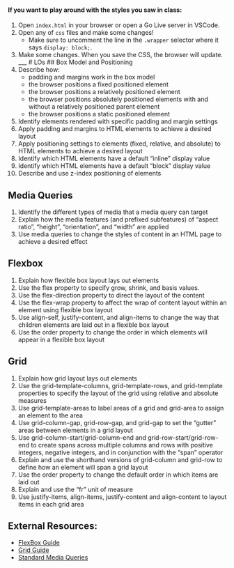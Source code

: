 #### If you want to play around with the styles you saw in class:

1.  Open `index.html` in your browser or open a Go Live server in VSCode.
2.  Open any of `css` files and make some changes!
    -   Make sure to uncomment the line in the `.wrapper` selector where it says `display: block;`.
3.  Make some changes. When you save the CSS, the browser will update. \_\_\_ \# LOs \#\# Box Model and Positioning
4.  Describe how:
    -   padding and margins work in the box model
    -   the browser positions a fixed positioned element
    -   the browser positions a relatively positioned element
    -   the browser positions absolutely positioned elements with and without a relatively positioned parent element
    -   the browser positions a static positioned element
5.  Identify elements rendered with specific padding and margin settings
6.  Apply padding and margins to HTML elements to achieve a desired layout
7.  Apply positioning settings to elements (fixed, relative, and absolute) to HTML elements to achieve a desired layout
8.  Identify which HTML elements have a default “inline” display value
9.  Identify which HTML elements have a default “block” display value
10. Describe and use z-index positioning of elements

Media Queries
-------------

1.  Identify the different types of media that a media query can target
2.  Explain how the media features (and prefixed subfeatures) of “aspect ratio”, “height”, “orientation”, and “width” are applied
3.  Use media queries to change the styles of content in an HTML page to achieve a desired effect

Flexbox
-------

1.  Explain how flexible box layout lays out elements
2.  Use the flex property to specify grow, shrink, and basis values.
3.  Use the flex-direction property to direct the layout of the content
4.  Use the flex-wrap property to affect the wrap of content layout within an element using flexible box layout
5.  Use align-self, justify-content, and align-items to change the way that children elements are laid out in a flexible box layout
6.  Use the order property to change the order in which elements will appear in a flexible box layout

Grid
----

1.  Explain how grid layout lays out elements
2.  Use the grid-template-columns, grid-template-rows, and grid-template properties to specify the layout of the grid using relative and absolute measures
3.  Use grid-template-areas to label areas of a grid and grid-area to assign an element to the area
4.  Use grid-column-gap, grid-row-gap, and grid-gap to set the “gutter” areas between elements in a grid layout
5.  Use grid-column-start/grid-column-end and grid-row-start/grid-row-end to create spans across multiple columns and rows with positive integers, negative integers, and in conjunction with the “span” operator
6.  Explain and use the shorthand versions of grid-column and grid-row to define how an element will span a grid layout
7.  Use the order property to change the default order in which items are laid out
8.  Explain and use the “fr” unit of measure
9.  Use justify-items, align-items, justify-content and align-content to layout items in each grid area

External Resources:
-------------------

-   [FlexBox Guide](https://css-tricks.com/snippets/css/a-guide-to-flexbox/)
-   [Grid Guide](https://css-tricks.com/snippets/css/complete-guide-grid/)
-   [Standard Media Queries](https://css-tricks.com/snippets/css/media-queries-for-standard-devices/)
